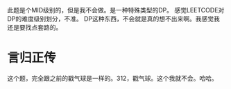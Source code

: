 此题是个MID级别的，但是我不会做。是一种特殊类型的DP。
感觉LEETCODE对DP的难度级别划分，不准。
DP这种东西，不会就是真的想不出来啊。我感觉我还是要找点套路的。

# 言归正传

这个题，完全跟之前的戳气球是一样的。312，戳气球。这个我就不会。哈哈。